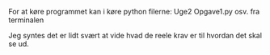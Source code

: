 For at køre programmet kan i køre python filerne: Uge2 Opgave1.py osv. fra terminalen

Jeg syntes det er lidt svært at vide hvad de reele krav er til hvordan det skal se ud.